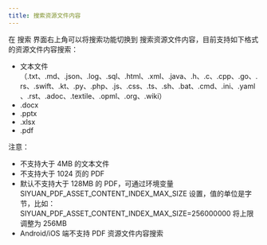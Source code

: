 ```yaml
---
title: 搜索资源文件内容
---
```

在 搜索 界面右上角可以将搜索功能切换到 搜索资源文件内容，目前支持如下格式的资源文件内容搜索：

* 文本文件（.txt、.md、.json、.log、.sql、.html、.xml、.java、.h、.c、.cpp、.go、.rs、.swift、.kt、.py、.php、.js、.css、.ts、.sh、.bat、.cmd、.ini、.yaml、.rst、.adoc、.textile、.opml、.org、.wiki）
* .docx
* .pptx
* .xlsx
* .pdf

注意：

* 不支持大于 4MB 的文本文件
* 不支持大于 1024 页的 PDF
* 默认不支持大于 128MB 的 PDF，可通过环境变量 SIYUAN_PDF_ASSET_CONTENT_INDEX_MAX_SIZE 设置，值的单位是字节，比如：SIYUAN_PDF_ASSET_CONTENT_INDEX_MAX_SIZE=256000000 将上限调整为 256MB
* Android/iOS 端不支持 PDF 资源文件内容搜索
